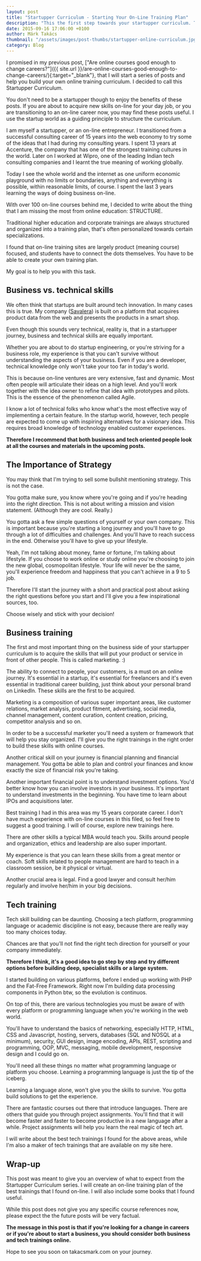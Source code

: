 ```yaml
---
layout: post
title: "Startupper Curriculum - Starting Your On-Line Training Plan"
description: "This the first step towards your startupper curriculum. These are the guiding principles we'll use to put together your on-line training plan."
date: 2015-09-16 17:06:00 +0100
author: Márk Takács
thumbnail: "/assets/images/post-thumbs/startupper-online-curriculum.jpg"
category: Blog
---
```


I promised in my previous post, ["Are online courses good enough to change careers?"]({{ site.url }}/are-online-courses-good-enough-to-change-careers/){:target="\_blank"}, that I will start a series of posts and help you build your own online training curriculum. I decided to call this Startupper Curriculum.

You don't need to be a startupper though to enjoy the benefits of these posts. If you are about to acquire new skills on-line for your day job, or you are transitioning to an on-line career now, you may find these posts useful. I use the startup world as a guiding principle to structure the curriculum.

I am myself a startupper, or an on-line entrepreneur. I transitioned from a successful consulting career of 15 years into the web economy to try some of the ideas that I had during my consulting years. I spent 13 years at Accenture, the company that has one of the strongest training cultures in the world. Later on I worked at Wipro, one of the leading Indian tech consulting companies and I learnt the true meaning of working globally.

Today I see the whole world and the internet as one uniform economic playground with no limits or boundaries, anything and everything is possible, within reasonable limits, of course. I spent the last 3 years learning the ways of doing business on-line.

With over 100 on-line courses behind me, I decided to write about the thing that I am missing the most from online education: STRUCTURE.

Traditional higher education and corporate trainings are always structured and organized into a training plan, that's often personalized towards certain specializations.

I found that on-line training sites are largely product (meaning course) focused, and students have to connect the dots themselves. You have to be able to create your own training plan.

My goal is to help you with this task.

## Business vs. technical skills

We often think that startups are built around tech innovation. In many cases this is true. My company ([Savalera](https://savalera.com)) is built on a platform that acquires product data from the web and presents the products in a smart shop.

Even though this sounds very technical, reality is, that in a startupper journey, business and technical skills are equally important.

Whether you are about to do startup engineering, or you're striving for a business role, my experience is that you can't survive without understanding the aspects of your business. Even if you are a developer, technical knowledge only won't take your too far in today's world.

This is because on-line ventures are very extensive, fast and dynamic. Most often people will articulate their ideas on a high level. And you'll work together with the idea owner to refine that idea with prototypes and pilots. This is the essence of the phenomenon called Agile.

I know a lot of technical folks who know what's the most effective way of implementing a certain feature. In the startup world, however, tech people are expected to come up with inspiring alternatives for a visionary idea. This requires broad knowledge of technology enabled customer experiences.

**Therefore I recommend that both business and tech oriented people look at all the courses and materials in the upcoming posts.**

## The Importance of Strategy

You may think that I'm trying to sell some bullshit mentioning strategy. This is not the case.

You gotta make sure, you know where you're going and if you're heading into the right direction. This is not about writing a mission and vision statement. (Although they are cool. Really.)

You gotta ask a few simple questions of yourself or your own company. This is important because you're starting a long journey and you'll have to go through a lot of difficulties and challenges. And you'll have to reach success in the end. Otherwise you'll have to give up your lifestyle.

Yeah, I'm not talking about money, fame or fortune, I'm talking about lifestyle. If you choose to work online or study online you're choosing to join the new global, cosmopolitan lifestyle. Your life will never be the same, you'll experience freedom and happiness that you can't achieve in a 9 to 5 job.

Therefore I'll start the journey with a short and practical post about asking the right questions before you start and I'll give you a few inspirational sources, too.

Choose wisely and stick with your decision!

## Business training

The first and most important thing on the business side of your startupper curriculum is to acquire the skills that will put your product or service in front of other people. This is called marketing. :)

The ability to connect to people, your customers, is a must on an online journey. It's essential in a startup, it's essential for freelancers and it's even essential in traditional career building, just think about your personal brand on LinkedIn. These skills are the first to be acquired.

Marketing is a composition of various super important areas, like customer relations, market analysis, product fitment, advertising, social media, channel management, content curation, content creation, pricing, competitor analysis and so on.

In order to be a successful marketer you'll need a system or framework that will help you stay organized. I'll give you the right trainings in the right order to build these skills with online courses.

Another critical skill on your journey is financial planning and financial management. You gotta be able to plan and control your finances and know exactly the size of financial risk you're taking.

Another important financial point is to understand investment options. You'd better know how you can involve investors in your business. It's important to understand investments in the beginning. You have time to learn about IPOs and acquisitions later.

Best training I had in this area was my 15 years corporate career. I don't have much experience with on-line courses in this filed, so feel free to suggest a good training. I will of course, explore new trainings here.

There are other skills a typical MBA would teach you. Skills around people and organization, ethics and leadership are also super important.

My experience is that you can learn these skills from a great mentor or coach. Soft skills related to people management are hard to teach in a classroom session, be it physical or virtual.

Another crucial area is legal. Find a good lawyer and consult her/him regularly and involve her/him in your big decisions.

## Tech training

Tech skill building can be daunting. Choosing a tech platform, programming language or academic discipline is not easy, because there are really way too many choices today.

Chances are that you'll not find the right tech direction for yourself or your company immediately.

**Therefore I think, it's a good idea to go step by step and try different options before building deep, specialist skills or a large system.**

I started building on various platforms, before I ended up working with PHP and the Fat-Free Framework. Right now I'm building data processing components in Python btw, so the evolution is continuos.

On top of this, there are various technologies you must be aware of with every platform or programming language when you're working in the web world.

You'll have to understand the basics of networking, especially HTTP, HTML, CSS and Javascript, hosting, servers, databases (SQL and NOSQL at a minimum), security, GUI design, image encoding, APIs, REST, scripting and programming, OOP, MVC, messaging, mobile development, responsive design and I could go on.

You'll need all these things no matter what programming language or platform you choose. Learning a programming language is just the tip of the iceberg.

Learning a language alone, won't give you the skills to survive. You gotta build solutions to get the experience.

There are fantastic courses out there that introduce languages. There are others that guide you through project assignments. You'll find that it will become faster and faster to become productive in a new language after a while. Project assignments will help you learn the real magic of tech art.

I will write about the best tech trainings I found for the above areas, while I'm also a maker of tech trainings that are available on my site here.

## Wrap-up

This post was meant to give you an overview of what to expect from the Startupper Curriculum series. I will create an on-line training plan of the best trainings that I found on-line. I will also include some books that I found useful.

While this post does not give you any specific course references now, please expect the the future posts will be very factual.

**The message in this post is that if you're looking for a change in careers or if you're about to start a business, you should consider both business and tech trainings online.**

Hope to see you soon on takacsmark.com on your journey.
